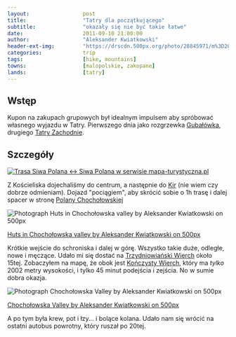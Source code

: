 ```yaml
---
layout:                 post
title:                  "Tatry dla początkującego"
subtitle:               "okazały się nie być takie łatwe"
date:                   2011-09-10 21:00:00
author:                 "Aleksander Kwiatkowski"
header-ext-img:         "https://drscdn.500px.org/photo/28845971/m%3D2048/4a65b33661eae858e1fdaa8b313ff4da"
categories:             trip
tags:                   [hike, mountains]
towns:                  [malopolskie, zakopane]
lands:                  [tatry]
---
```


[wiki-gubalowka]:       https://pl.wikipedia.org/wiki/Guba%C5%82%C3%B3wka
[wiki-tatry-zachodnie]: https://pl.wikipedia.org/wiki/Tatry_Zachodnie
[wiki-kiry]:            https://pl.wikipedia.org/wiki/Kiry
[wiki-polana-choch]:    https://pl.wikipedia.org/wiki/Polana_Chocho%C5%82owska
[wiki-trzydniowianski]: https://pl.wikipedia.org/wiki/Trzydniowia%C5%84ski_Wierch
[wiki-konczysty]:       https://pl.wikipedia.org/wiki/Ko%C5%84czysty_Wierch

Wstęp
-----

Kupon na zakupach grupowych był idealnym impulsem aby spróbować własnego wyjazdu w Tatry. Pierwszego dnia
jako rozgrzewka [Gubałówka][wiki-gubalowka], drugiego [Tatry Zachodnie][wiki-tatry-zachodnie].

Szczegóły
---------

<a href="http://mapa-turystyczna.pl/route/z1gy" title="Trasa Siwa Polana ↔ Siwa Polana w serwisie mapa-turystyczna.pl"><img alt="Trasa Siwa Polana ↔ Siwa Polana w serwisie mapa-turystyczna.pl" src="http://mapa-turystyczna.pl/images/icon-s.png" /></a>


Z Kościeliska dojechaliśmy do centrum, a następnie do [Kir][wiki-kiry] (nie wiem czy dobrze odmieniam).
Dojazd "pociągiem", aby skrócić sobie o 1h trasę i dalej spacer w stronę [Polany Chochołowskiej][wiki-polana-choch]

<div class="pixels-photo">
  <p><img src="https://drscdn.500px.org/photo/28835715/m%3D900/9315fc72d95134bbf5d6c3ca839e0042" alt="Photograph Huts in Chochołowska valley by Aleksander Kwiatkowski on 500px"></p>
  <a href="https://500px.com/photo/28835715/huts-in-chocho%C5%82owska-valley-by-aleksander-kwiatkowski">Huts in Chochołowska valley by Aleksander Kwiatkowski on 500px</a>
</div>
<script type="text/javascript" src="https://500px.com/embed.js"></script>

Krótkie wejście do schroniska i dalej w górę. Wszystko takie duże, odległe, nowe i męczące. Udało mi się dostać na
[Trzydniowiański Wierch][wiki-trzydniowianski] około 15tej. Zobaczyłem na mapę, że obok jest [Kończysty Wierch][wiki-konczysty],
który ma *tylko* 2002 metry wysokości, i tylko 45 minut podejścia i zejścia. No w sumie dobra okazja.

<div class="pixels-photo">
  <p><img src="https://drscdn.500px.org/photo/24011503/m%3D900/111e76b4f1e7a5d77beaaf6ce204f7b0" alt="Photograph Chochołowska Valley by Aleksander Kwiatkowski on 500px"></p>
  <a href="https://500px.com/photo/24011503/chocho%C5%82owska-valley-by-aleksander-kwiatkowski">Chochołowska Valley by Aleksander Kwiatkowski on 500px</a>
</div>
<script type="text/javascript" src="https://500px.com/embed.js"></script>

A po tym była krew, pot i łzy... i bolące kolana. Udało nam się wrócić na ostatni autobus powrotny, który ruszał po 20tej.

